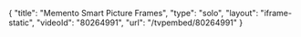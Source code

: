 {
    "title": "Memento Smart Picture Frames",
    "type": "solo",
    "layout": "iframe-static",
    "videoId": "80264991",
    "url": "\/tvpembed\/80264991"
}